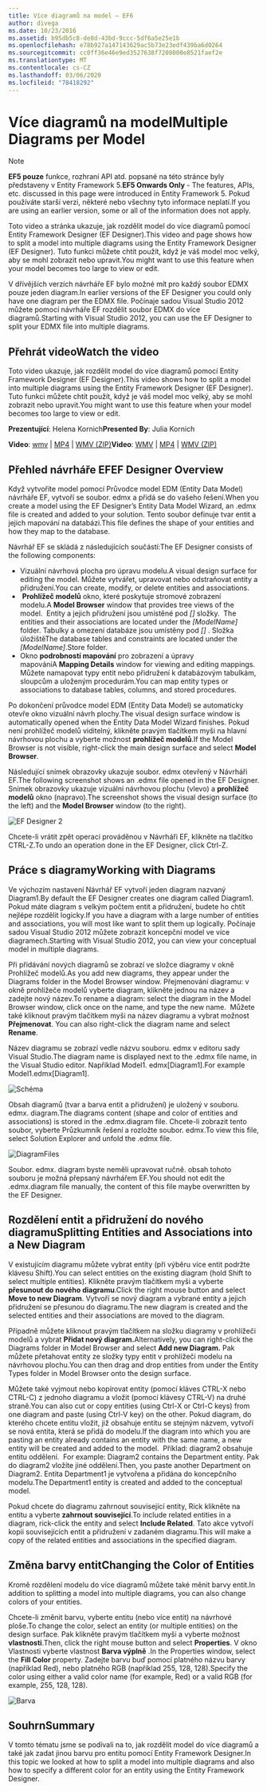 ```yaml
---
title: Více diagramů na model – EF6
author: divega
ms.date: 10/23/2016
ms.assetid: b95db5c8-de8d-43bd-9ccc-5df6a5e25e1b
ms.openlocfilehash: e78b927a147143629ac5b73e23edf439ba6d0264
ms.sourcegitcommit: cc0ff36e46e9ed3527638f7208000e8521faef2e
ms.translationtype: MT
ms.contentlocale: cs-CZ
ms.lasthandoff: 03/06/2020
ms.locfileid: "78418292"
---
```

# <a name="multiple-diagrams-per-model"></a><span data-ttu-id="a994f-102">Více diagramů na model</span><span class="sxs-lookup"><span data-stu-id="a994f-102">Multiple Diagrams per Model</span></span>
> [!NOTE]
> <span data-ttu-id="a994f-103">**EF5 pouze** funkce, rozhraní API atd. popsané na této stránce byly představeny v Entity Framework 5.</span><span class="sxs-lookup"><span data-stu-id="a994f-103">**EF5 Onwards Only** - The features, APIs, etc. discussed in this page were introduced in Entity Framework 5.</span></span> <span data-ttu-id="a994f-104">Pokud používáte starší verzi, některé nebo všechny tyto informace neplatí.</span><span class="sxs-lookup"><span data-stu-id="a994f-104">If you are using an earlier version, some or all of the information does not apply.</span></span>

<span data-ttu-id="a994f-105">Toto video a stránka ukazuje, jak rozdělit model do více diagramů pomocí Entity Framework Designer (EF Designer).</span><span class="sxs-lookup"><span data-stu-id="a994f-105">This video and page shows how to split a model into multiple diagrams using the Entity Framework Designer (EF Designer).</span></span> <span data-ttu-id="a994f-106">Tuto funkci můžete chtít použít, když je váš model moc velký, aby se mohl zobrazit nebo upravit.</span><span class="sxs-lookup"><span data-stu-id="a994f-106">You might want to use this feature when your model becomes too large to view or edit.</span></span>

<span data-ttu-id="a994f-107">V dřívějších verzích návrháře EF bylo možné mít pro každý soubor EDMX pouze jeden diagram.</span><span class="sxs-lookup"><span data-stu-id="a994f-107">In earlier versions of the EF Designer you could only have one diagram per the EDMX file.</span></span> <span data-ttu-id="a994f-108">Počínaje sadou Visual Studio 2012 můžete pomocí návrháře EF rozdělit soubor EDMX do více diagramů.</span><span class="sxs-lookup"><span data-stu-id="a994f-108">Starting with Visual Studio 2012, you can use the EF Designer to split your EDMX file into multiple diagrams.</span></span>

## <a name="watch-the-video"></a><span data-ttu-id="a994f-109">Přehrát video</span><span class="sxs-lookup"><span data-stu-id="a994f-109">Watch the video</span></span>
<span data-ttu-id="a994f-110">Toto video ukazuje, jak rozdělit model do více diagramů pomocí Entity Framework Designer (EF Designer).</span><span class="sxs-lookup"><span data-stu-id="a994f-110">This video shows how to split a model into multiple diagrams using the Entity Framework Designer (EF Designer).</span></span> <span data-ttu-id="a994f-111">Tuto funkci můžete chtít použít, když je váš model moc velký, aby se mohl zobrazit nebo upravit.</span><span class="sxs-lookup"><span data-stu-id="a994f-111">You might want to use this feature when your model becomes too large to view or edit.</span></span>

<span data-ttu-id="a994f-112">**Prezentující**: Helena Kornich</span><span class="sxs-lookup"><span data-stu-id="a994f-112">**Presented By**: Julia Kornich</span></span>

<span data-ttu-id="a994f-113">**Video**: [wmv](https://download.microsoft.com/download/5/C/2/5C2B52AB-5532-426F-B078-1E253341B5FA/HDI-ITPro-MSDN-winvideo-multiplediagrams.wmv) | [MP4](https://download.microsoft.com/download/5/C/2/5C2B52AB-5532-426F-B078-1E253341B5FA/HDI-ITPro-MSDN-mp4video-multiplediagrams.m4v) | [WMV (ZIP)](https://download.microsoft.com/download/5/C/2/5C2B52AB-5532-426F-B078-1E253341B5FA/HDI-ITPro-MSDN-winvideo-multiplediagrams.zip)</span><span class="sxs-lookup"><span data-stu-id="a994f-113">**Video**: [WMV](https://download.microsoft.com/download/5/C/2/5C2B52AB-5532-426F-B078-1E253341B5FA/HDI-ITPro-MSDN-winvideo-multiplediagrams.wmv) | [MP4](https://download.microsoft.com/download/5/C/2/5C2B52AB-5532-426F-B078-1E253341B5FA/HDI-ITPro-MSDN-mp4video-multiplediagrams.m4v) | [WMV (ZIP)](https://download.microsoft.com/download/5/C/2/5C2B52AB-5532-426F-B078-1E253341B5FA/HDI-ITPro-MSDN-winvideo-multiplediagrams.zip)</span></span>

## <a name="ef-designer-overview"></a><span data-ttu-id="a994f-114">Přehled návrháře EF</span><span class="sxs-lookup"><span data-stu-id="a994f-114">EF Designer Overview</span></span>

<span data-ttu-id="a994f-115">Když vytvoříte model pomocí Průvodce model EDM (Entity Data Model) návrháře EF, vytvoří se soubor. edmx a přidá se do vašeho řešení.</span><span class="sxs-lookup"><span data-stu-id="a994f-115">When you create a model using the EF Designer’s Entity Data Model Wizard, an .edmx file is created and added to your solution.</span></span> <span data-ttu-id="a994f-116">Tento soubor definuje tvar entit a jejich mapování na databázi.</span><span class="sxs-lookup"><span data-stu-id="a994f-116">This file defines the shape of your entities and how they map to the database.</span></span>

<span data-ttu-id="a994f-117">Návrhář EF se skládá z následujících součástí:</span><span class="sxs-lookup"><span data-stu-id="a994f-117">The EF Designer consists of the following components:</span></span>

-   <span data-ttu-id="a994f-118">Vizuální návrhová plocha pro úpravu modelu.</span><span class="sxs-lookup"><span data-stu-id="a994f-118">A visual design surface for editing the model.</span></span> <span data-ttu-id="a994f-119">Můžete vytvářet, upravovat nebo odstraňovat entity a přidružení.</span><span class="sxs-lookup"><span data-stu-id="a994f-119">You can create, modify, or delete entities and associations.</span></span>
-   <span data-ttu-id="a994f-120"> **Prohlížeč modelů** okno, které poskytuje stromové zobrazení modelu.</span><span class="sxs-lookup"><span data-stu-id="a994f-120">A **Model Browser** window that provides tree views of the model.</span></span><span data-ttu-id="a994f-121">  Entity a jejich přidružení jsou umístěné pod *\[\]* složky.</span><span class="sxs-lookup"><span data-stu-id="a994f-121">  The entities and their associations are located under the *\[ModelName\]* folder.</span></span> <span data-ttu-id="a994f-122">Tabulky a omezení databáze jsou umístěny pod *\[\]* . Složka úložiště</span><span class="sxs-lookup"><span data-stu-id="a994f-122">The database tables and constraints are located under the *\[ModelName\]*.Store folder.</span></span>
-   <span data-ttu-id="a994f-123">Okno **podrobností mapování** pro zobrazení a úpravy mapování</span><span class="sxs-lookup"><span data-stu-id="a994f-123">A **Mapping Details** window for viewing and editing mappings.</span></span> <span data-ttu-id="a994f-124">Můžete namapovat typy entit nebo přidružení k databázovým tabulkám, sloupcům a uloženým procedurám.</span><span class="sxs-lookup"><span data-stu-id="a994f-124">You can map entity types or associations to database tables, columns, and stored procedures.</span></span> 

<span data-ttu-id="a994f-125">Po dokončení průvodce model EDM (Entity Data Model) se automaticky otevře okno vizuální návrh plochy.</span><span class="sxs-lookup"><span data-stu-id="a994f-125">The visual design surface window is automatically opened when the Entity Data Model Wizard finishes.</span></span> <span data-ttu-id="a994f-126">Pokud není prohlížeč modelů viditelný, klikněte pravým tlačítkem myši na hlavní návrhovou plochu a vyberte možnost **prohlížeč modelů**.</span><span class="sxs-lookup"><span data-stu-id="a994f-126">If the Model Browser is not visible, right-click the main design surface and select **Model Browser**.</span></span>

<span data-ttu-id="a994f-127">Následující snímek obrazovky ukazuje soubor. edmx otevřený v Návrháři EF.</span><span class="sxs-lookup"><span data-stu-id="a994f-127">The following screenshot shows an .edmx file opened in the EF Designer.</span></span> <span data-ttu-id="a994f-128">Snímek obrazovky ukazuje vizuální návrhovou plochu (vlevo) a **prohlížeč modelů** okno (napravo).</span><span class="sxs-lookup"><span data-stu-id="a994f-128">The screenshot shows the visual design surface (to the left) and the **Model Browser** window (to the right).</span></span>

![EF Designer 2](~/ef6/media/efdesigner2.png)

<span data-ttu-id="a994f-130">Chcete-li vrátit zpět operaci prováděnou v Návrháři EF, klikněte na tlačítko CTRL-Z.</span><span class="sxs-lookup"><span data-stu-id="a994f-130">To undo an operation done in the EF Designer, click Ctrl-Z.</span></span>

## <a name="working-with-diagrams"></a><span data-ttu-id="a994f-131">Práce s diagramy</span><span class="sxs-lookup"><span data-stu-id="a994f-131">Working with Diagrams</span></span>

<span data-ttu-id="a994f-132">Ve výchozím nastavení Návrhář EF vytvoří jeden diagram nazvaný Diagram1.</span><span class="sxs-lookup"><span data-stu-id="a994f-132">By default the EF Designer creates one diagram called Diagram1.</span></span> <span data-ttu-id="a994f-133">Pokud máte diagram s velkým počtem entit a přidružení, budete ho chtít nejlépe rozdělit logicky.</span><span class="sxs-lookup"><span data-stu-id="a994f-133">If you have a diagram with a large number of entities and associations, you will most like want to split them up logically.</span></span> <span data-ttu-id="a994f-134">Počínaje sadou Visual Studio 2012 můžete zobrazit koncepční model ve více diagramech.</span><span class="sxs-lookup"><span data-stu-id="a994f-134">Starting with Visual Studio 2012, you can view your conceptual model in multiple diagrams.</span></span>   

<span data-ttu-id="a994f-135">Při přidávání nových diagramů se zobrazí ve složce diagramy v okně Prohlížeč modelů.</span><span class="sxs-lookup"><span data-stu-id="a994f-135">As you add new diagrams, they appear under the Diagrams folder in the Model Browser window.</span></span> <span data-ttu-id="a994f-136">Přejmenování diagramu: v okně prohlížeče modelů vyberte diagram, klikněte jednou na název a zadejte nový název.</span><span class="sxs-lookup"><span data-stu-id="a994f-136">To rename a diagram: select the diagram in the Model Browser window, click once on the name, and type the new name.</span></span> <span data-ttu-id="a994f-137"> Můžete také kliknout pravým tlačítkem myši na název diagramu a vybrat možnost **Přejmenovat**.</span><span class="sxs-lookup"><span data-stu-id="a994f-137"> You can also right-click the diagram name and select **Rename**.</span></span>

<span data-ttu-id="a994f-138">Název diagramu se zobrazí vedle názvu souboru. edmx v editoru sady Visual Studio.</span><span class="sxs-lookup"><span data-stu-id="a994f-138">The diagram name is displayed next to the .edmx file name, in the Visual Studio editor.</span></span> <span data-ttu-id="a994f-139">Například Model1. edmx\[Diagram1\].</span><span class="sxs-lookup"><span data-stu-id="a994f-139">For example Model1.edmx\[Diagram1\].</span></span>

![Schéma](~/ef6/media/diagramname.png)

<span data-ttu-id="a994f-141">Obsah diagramů (tvar a barva entit a přidružení) je uložený v souboru. edmx. diagram.</span><span class="sxs-lookup"><span data-stu-id="a994f-141">The diagrams content (shape and color of entities and associations) is stored in the .edmx.diagram file.</span></span> <span data-ttu-id="a994f-142">Chcete-li zobrazit tento soubor, vyberte Průzkumník řešení a rozložte soubor. edmx.</span><span class="sxs-lookup"><span data-stu-id="a994f-142">To view this file, select Solution Explorer and unfold the .edmx file.</span></span> 

![DiagramFiles](~/ef6/media/diagramfiles.png)

<span data-ttu-id="a994f-144">Soubor. edmx. diagram byste neměli upravovat ručně. obsah tohoto souboru je možná přepsaný návrhářem EF.</span><span class="sxs-lookup"><span data-stu-id="a994f-144">You should not edit the .edmx.diagram file manually, the content of this file maybe overwritten by the EF Designer.</span></span>
 
## <a name="splitting-entities-and-associations-into-a-new-diagram"></a><span data-ttu-id="a994f-145">Rozdělení entit a přidružení do nového diagramu</span><span class="sxs-lookup"><span data-stu-id="a994f-145">Splitting Entities and Associations into a New Diagram</span></span>

<span data-ttu-id="a994f-146">V existujícím diagramu můžete vybrat entity (při výběru více entit podržte klávesu Shift).</span><span class="sxs-lookup"><span data-stu-id="a994f-146">You can select entities on the existing diagram (hold Shift to select multiple entities).</span></span> <span data-ttu-id="a994f-147">Klikněte pravým tlačítkem myši a vyberte **přesunout do nového diagramu**.</span><span class="sxs-lookup"><span data-stu-id="a994f-147">Click the right mouse button and select **Move to new Diagram**.</span></span> <span data-ttu-id="a994f-148">Vytvoří se nový diagram a vybrané entity a jejich přidružení se přesunou do diagramu.</span><span class="sxs-lookup"><span data-stu-id="a994f-148">The new diagram is created and the selected entities and their associations are moved to the diagram.</span></span>

<span data-ttu-id="a994f-149">Případně můžete kliknout pravým tlačítkem na složku diagramy v prohlížeči modelů a vybrat **Přidat nový diagram.**</span><span class="sxs-lookup"><span data-stu-id="a994f-149">Alternatively, you can right-click the Diagrams folder in Model Browser and select **Add new Diagram.**</span></span> <span data-ttu-id="a994f-150">Pak můžete přetahovat entity ze složky typy entit v prohlížeči modelu na návrhovou plochu.</span><span class="sxs-lookup"><span data-stu-id="a994f-150">You can then drag and drop entities from under the Entity Types folder in Model Browser onto the design surface.</span></span>

<span data-ttu-id="a994f-151">Můžete také vyjmout nebo kopírovat entity (pomocí kláves CTRL-X nebo CTRL-C) z jednoho diagramu a vložit (pomocí klávesy CTRL-V) na druhé straně.</span><span class="sxs-lookup"><span data-stu-id="a994f-151">You can also cut or copy entities (using Ctrl-X or Ctrl-C keys) from one diagram and paste (using Ctrl-V key) on the other.</span></span> <span data-ttu-id="a994f-152">Pokud diagram, do kterého chcete entitu vložit, již obsahuje entitu se stejným názvem, vytvoří se nová entita, která se přidá do modelu.</span><span class="sxs-lookup"><span data-stu-id="a994f-152">If the diagram into which you are pasting an entity already contains an entity with the same name, a new entity will be created and added to the model.</span></span><span data-ttu-id="a994f-153">  Příklad: diagram2 obsahuje entitu oddělení.</span><span class="sxs-lookup"><span data-stu-id="a994f-153">  For example: Diagram2 contains the Department entity.</span></span> <span data-ttu-id="a994f-154">Pak do diagram2 vložíte jiné oddělení.</span><span class="sxs-lookup"><span data-stu-id="a994f-154">Then, you paste another Department on Diagram2.</span></span> <span data-ttu-id="a994f-155">Entita Department1 je vytvořena a přidána do koncepčního modelu.</span><span class="sxs-lookup"><span data-stu-id="a994f-155">The Department1 entity is created and added to the conceptual model.</span></span>   

<span data-ttu-id="a994f-156">Pokud chcete do diagramu zahrnout související entity, Rick klikněte na entitu a vyberte **zahrnout související**.</span><span class="sxs-lookup"><span data-stu-id="a994f-156">To include related entities in a diagram, rick-click the entity and select **Include Related**.</span></span> <span data-ttu-id="a994f-157">Tato akce vytvoří kopii souvisejících entit a přidružení v zadaném diagramu.</span><span class="sxs-lookup"><span data-stu-id="a994f-157">This will make a copy of the related entities and associations in the specified diagram.</span></span>

## <a name="changing-the-color-of-entities"></a><span data-ttu-id="a994f-158">Změna barvy entit</span><span class="sxs-lookup"><span data-stu-id="a994f-158">Changing the Color of Entities</span></span>

<span data-ttu-id="a994f-159">Kromě rozdělení modelu do více diagramů můžete také měnit barvy entit.</span><span class="sxs-lookup"><span data-stu-id="a994f-159">In addition to splitting a model into multiple diagrams, you can also change colors of your entities.</span></span>

<span data-ttu-id="a994f-160">Chcete-li změnit barvu, vyberte entitu (nebo více entit) na návrhové ploše.</span><span class="sxs-lookup"><span data-stu-id="a994f-160">To change the color, select an entity (or multiple entities) on the design surface.</span></span> <span data-ttu-id="a994f-161">Pak klikněte pravým tlačítkem myši a vyberte možnost **vlastnosti**.</span><span class="sxs-lookup"><span data-stu-id="a994f-161">Then, click the right mouse button and select **Properties**.</span></span> <span data-ttu-id="a994f-162">V okno Vlastnosti vyberte vlastnost **Barva výplně** .</span><span class="sxs-lookup"><span data-stu-id="a994f-162">In the Properties window, select the **Fill Color** property.</span></span> <span data-ttu-id="a994f-163">Zadejte barvu buď pomocí platného názvu barvy (například Red), nebo platného RGB (například 255, 128, 128).</span><span class="sxs-lookup"><span data-stu-id="a994f-163">Specify the color using either a valid color name (for example, Red) or a valid RGB (for example, 255, 128, 128).</span></span> 

![Barva](~/ef6/media/color.png)

## <a name="summary"></a><span data-ttu-id="a994f-165">Souhrn</span><span class="sxs-lookup"><span data-stu-id="a994f-165">Summary</span></span>

<span data-ttu-id="a994f-166">V tomto tématu jsme se podívali na to, jak rozdělit model do více diagramů a také jak zadat jinou barvu pro entitu pomocí Entity Framework Designer.</span><span class="sxs-lookup"><span data-stu-id="a994f-166">In this topic we looked at how to split a model into multiple diagrams and also how to specify a different color for an entity using the Entity Framework Designer.</span></span> 
